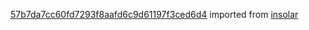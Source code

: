 [57b7da7cc60fd7293f8aafd6c9d61197f3ced6d4](https://github.com/insolar/insolar/commit/57b7da7cc60fd7293f8aafd6c9d61197f3ced6d4) imported from [insolar](https://github.com/insolar/insolar)
